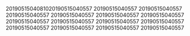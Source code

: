 2019051504081020190515040557
20190515040557
20190515040557
20190515040557
20190515040557
20190515040557
20190515040557
20190515040557
20190515040557
20190515040557
20190515040557
20190515040557
20190515040557
20190515040557
20190515040557
